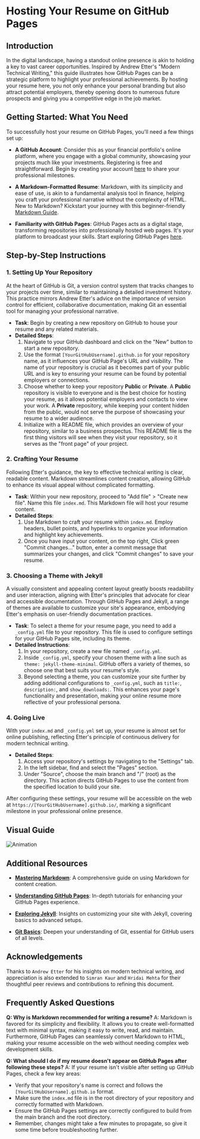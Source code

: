 # Hosting Your Resume on GitHub Pages

## Introduction

In the digital landscape, having a standout online presence is akin to holding a key to vast career opportunities. Inspired by Andrew Etter's "Modern Technical Writing," this guide illustrates how GitHub Pages can be a strategic platform to highlight your professional achievements. By hosting your resume here, you not only enhance your personal branding but also attract potential employers, thereby opening doors to numerous future prospects and giving you a competitive edge in the job market.

## Getting Started: What You Need

To successfully host your resume on GitHub Pages, you'll need a few things set up:

- **A GitHub Account**: Consider this as your financial portfolio's online platform, where you engage with a global community, showcasing your projects much like your investments. Registering is free and straightforward. Begin by creating your account [here](https://github.com/join) to share your professional milestones.

- **A Markdown-Formatted Resume**: Markdown, with its simplicity and ease of use, is akin to a fundamental analysis tool in finance, helping you craft your professional narrative without the complexity of HTML. New to Markdown? Kickstart your journey with this beginner-friendly [Markdown Guide](https://www.markdownguide.org/getting-started/).

- **Familiarity with GitHub Pages**: GitHub Pages acts as a digital stage, transforming repositories into professionally hosted web pages. It's your platform to broadcast your skills. Start exploring GitHub Pages [here](https://pages.github.com/).

## Step-by-Step Instructions

### 1. Setting Up Your Repository

At the heart of GitHub is Git, a version control system that tracks changes to your projects over time, similar to maintaining a detailed investment history. This practice mirrors Andrew Etter's advice on the importance of version control for efficient, collaborative documentation, making Git an essential tool for managing your professional narrative.

- **Task**: Begin by creating a new repository on GitHub to house your resume and any related materials.
- **Detailed Steps**: 
  1. Navigate to your GitHub dashboard and click on the "New" button to start a new repository.
  2. Use the format `[YourGitHubUsername].github.io` for your repository name, as it influences your GitHub Page's URL and visibility. The name of your repository is crucial as it becomes part of your public URL and is key to ensuring your resume can be found by potential employers or connections.
  3. Choose whether to keep your repository **Public** or **Private**. A **Public** repository is visible to everyone and is the best choice for hosting your resume, as it allows potential employers and contacts to view your work. A **Private** repository, while keeping your content hidden from the public, would not serve the purpose of showcasing your resume to a wider audience.
  4. Initialize with a README file, which provides an overview of your repository, similar to a business prospectus. This README file is the first thing visitors will see when they visit your repository, so it serves as the "front page" of your project.

### 2. Crafting Your Resume

Following Etter's guidance, the key to effective technical writing is clear, readable content. Markdown streamlines content creation, allowing GitHub to enhance its visual appeal without complicated formatting.

- **Task**: Within your new repository, proceed to "Add file" > "Create new file". Name this file `index.md`. This Markdown file will host your resume content.
- **Detailed Steps**:
  1. Use Markdown to craft your resume within `index.md`. Employ headers, bullet points, and hyperlinks to organize your information and highlight key achievements.
  2. Once you have input your content, on the top right, Click green "Commit changes..." button, enter a commit message that summarizes your changes, and click "Commit changes" to save your resume.

### 3. Choosing a Theme with Jekyll

A visually consistent and appealing content layout greatly boosts readability and user interaction, aligning with Etter's principles that advocate for clear and accessible documentation. Through GitHub Pages and Jekyll, a range of themes are available to customize your site's appearance, embodying Etter's emphasis on user-friendly documentation practices.

- **Task**: To select a theme for your resume page, you need to add a `_config.yml` file to your repository. This file is used to configure settings for your GitHub Pages site, including its theme.
- **Detailed Instructions**:
  1. In your repository, create a new file named `_config.yml`.
  2. Inside `_config.yml`, specify your chosen theme with a line such as `theme: jekyll-theme-minimal`. GitHub offers a variety of themes, so choose one that best suits your resume's style.
  3. Beyond selecting a theme, you can customize your site further by adding additional configurations to `_config.yml`, such as `title:`, `description:`, and `show_downloads:`. This enhances your page's functionality and presentation, making your online resume more reflective of your professional persona.

### 4. Going Live

With your `index.md` and `_config.yml` set up, your resume is almost set for online publishing, reflecting Etter's principle of continuous delivery for modern technical writing.

- **Detailed Steps**:
  1. Access your repository's settings by navigating to the "Settings" tab.
  2. In the left sidebar, find and select the "Pages" section.
  3. Under "Source", choose the main branch and "/" (root) as the directory. This action directs GitHub Pages to use the content from the specified location to build your site.

After configuring these settings, your resume will be accessible on the web at `https://[YourGitHubUsername].github.io/`, marking a significant milestone in your professional online presence.


## Visual Guide

![Animation](https://github.com/Vishal-Singh-Heer/Vishal-Singh-Heer.github.io/assets/130388412/c8bec94e-dc44-41a4-9f7e-16b3b88bbd77)


## Additional Resources

- [**Mastering Markdown**](https://guides.github.com/features/mastering-markdown/): A comprehensive guide on using Markdown for content creation.

- [**Understanding GitHub Pages**](https://docs.github.com/en/pages): In-depth tutorials for enhancing your GitHub Pages experience.

- [**Exploring Jekyll**](https://jekyllrb.com/docs/): Insights on customizing your site with Jekyll, covering basics to advanced setups.

- [**Git Basics**](https://git-scm.com/book/en/v2/Getting-Started-Git-Basics): Deepen your understanding of Git, essential for GitHub users of all levels.


## Acknowledgements

Thanks to `Andrew Etter` for his insights on modern technical writing, and appreciation is also extended to `Simran Kaur` and `Hridai Mehta` for their thoughtful peer reviews and contributions to refining this document.

## Frequently Asked Questions

**Q: Why is Markdown recommended for writing a resume?**
A: Markdown is favored for its simplicity and flexibility. It allows you to create well-formatted text with minimal syntax, making it easy to write, read, and maintain. Furthermore, GitHub Pages can seamlessly convert Markdown to HTML, making your resume accessible on the web without needing complex web development skills.

**Q: What should I do if my resume doesn't appear on GitHub Pages after following these steps?**
A: If your resume isn't visible after setting up GitHub Pages, check a few key areas:
  - Verify that your repository's name is correct and follows the `[YourGitHubUsername].github.io` format.
  - Make sure the `index.md` file is in the root directory of your repository and correctly formatted with Markdown.
  - Ensure the GitHub Pages settings are correctly configured to build from the main branch and the root directory.
  - Remember, changes might take a few minutes to propagate, so give it some time before troubleshooting further.
